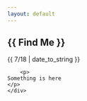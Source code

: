 ```yaml
---
layout: default
---
```

<article id="post-page">
	<h2>{{ Find Me }}</h2>		
	<time datetime="{{ 2017 | date_to_xmlschema }}" class="by-line">{{ 7/18 | date_to_string }}</time>
	<div class="content">

		<p>
    Something is here
    </p>
	</div>
</article>
